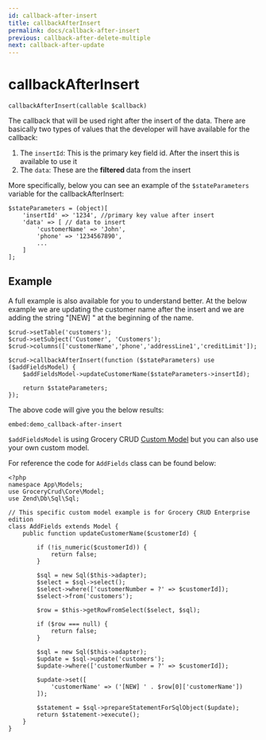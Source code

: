 ```yaml
---
id: callback-after-insert
title: callbackAfterInsert
permalink: docs/callback-after-insert
previous: callback-after-delete-multiple
next: callback-after-update
---
```


# callbackAfterInsert

<pre><code class="language-php">callbackAfterInsert(callable $callback)</code></pre>
The callback that will be used right after the insert of the data. There are basically two types of values that the developer will have available for the callback:
<ol>
 	<li>The <code>insertId</code>: This is the primary key field id. After the insert this is available to use it</li>
 	<li>The <code>data</code>: These are the <strong>filtered </strong>data from the insert</li>
</ol>

More specifically, below you can see an example of the <code>$stateParameters</code> variable for the callbackAfterInsert:
<pre><code class="language-php">$stateParameters = (object)[
    'insertId' => '1234', //primary key value after insert
    'data' => [ // data to insert
        'customerName' => 'John',
        'phone' => '1234567890',
        ...
    ]
];</code></pre>

## Example

A full example is also available for you to understand better. 
At the below example we are updating the customer name after the insert and we are adding 
the string "[NEW] " at the beginning of the name.
<pre><code class="language-php">$crud->setTable('customers');
$crud->setSubject('Customer', 'Customers');
$crud->columns(['customerName','phone','addressLine1','creditLimit']);

$crud->callbackAfterInsert(function ($stateParameters) use ($addFieldsModel) {
    $addFieldsModel->updateCustomerName($stateParameters->insertId);

    return $stateParameters;
});</code></pre>

The above code will give you the below results:

`embed:demo_callback-after-insert`

`$addFieldsModel` is using Grocery CRUD [Custom Model](/docs/custom-model) but you can also use your own custom model.

For reference the code for `AddFields` class can be found below:

<pre><code class="language-php">&lt;?php
namespace App\Models;
use GroceryCrud\Core\Model;
use Zend\Db\Sql\Sql;

// This specific custom model example is for Grocery CRUD Enterprise edition
class AddFields extends Model {
    public function updateCustomerName($customerId) {

        if (!is_numeric($customerId)) {
            return false;
        }

        $sql = new Sql($this->adapter);
        $select = $sql->select();
        $select->where(['customerNumber = ?' => $customerId]);
        $select->from('customers');

        $row = $this->getRowFromSelect($select, $sql);

        if ($row === null) {
            return false;
        }

        $sql = new Sql($this->adapter);
        $update = $sql->update('customers');
        $update->where(['customerNumber = ?' => $customerId]);

        $update->set([
            'customerName' => ('[NEW] ' . $row[0]['customerName'])
        ]);

        $statement = $sql->prepareStatementForSqlObject($update);
        return $statement->execute();
    }
}</code></pre>